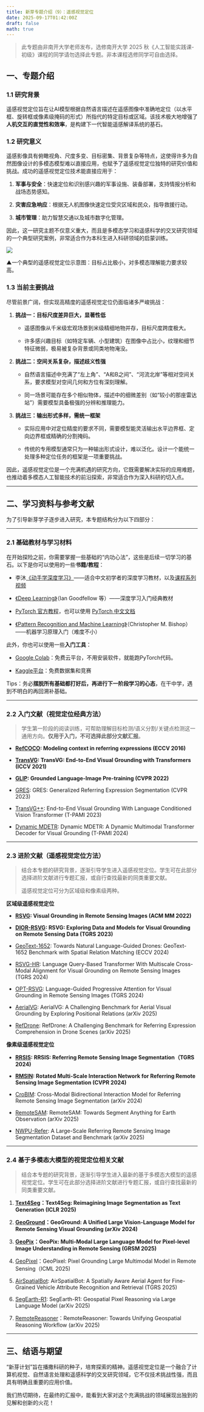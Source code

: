 ```yaml
---
title: 新芽专题介绍（9）：遥感视觉定位
date: 2025-09-17T01:42:00Z
draft: false
math: true
---
```


> 此专题由非南开大学老师发布，选修南开大学 2025 秋《人工智能实践课-初级》课程的同学请勿选择此专题。非本课程选修同学可自由选择。

## 一、专题介绍

### 1.1  研究背景

遥感视觉定位旨在让AI模型根据自然语言描述在遥感图像中准确地定位（以水平框、旋转框或像素级掩码的形式）所指代的特定目标或区域。该技术极大地增强了**人机交互的直觉性和效率**，是构建下一代智能遥感解译系统的基石。

### 1.2  研究意义

遥感影像具有俯瞰视角、尺度多变、目标密集、背景复杂等特点，这使得许多为自然图像设计的多模态模型难以直接应用，也赋予了遥感视觉定位独特的研究价值和挑战。成功的遥感视觉定位技术能直接应用于：

1. **军事与安全**：快速定位和识别感兴趣的军事设施、装备部署，支持情报分析和战场态势感知。

2. **灾害应急响应**：根据无人机图像快速定位受灾区域和民众，指导救援行动。

3. **城市管理**：助力智慧交通以及城市数字化管理。

因此，这一研究主题不仅意义重大，而且是多模态学习和遥感科学的交叉研究领域的一个典型研究案例，非常适合作为本科生进入科研领域的启蒙训练。

![](https://imgtu.com/uploads/q5qc9i8r/file_4a47a0.png)

▲一个典型的遥感视觉定位示意图：目标占比极小，对多模态理解能力要求较高。

### 1.3  当前主要挑战

尽管前景广阔，但实现高精度的遥感视觉定位仍面临诸多严峻挑战：

1. **挑战一：目标尺度差异巨大，显著性低**

   * 遥感图像从千米级宏观场景到米级精细地物并存，目标尺度跨度极大。

   * 许多感兴趣目标（如特定车辆、小型建筑）在图像中占比小，纹理和细节特征微弱，极易被复杂背景或同类地物淹没。

2. **挑战二：空间关系复杂，描述歧义性强**

   * 自然语言描述中充满了“左上角”、“A和B之间”、“河流北岸”等相对空间关系，要求模型对空间几何和方位有深刻理解。

   * 同一场景可能存在多个相似物体，描述中的细微差别（如“较小的那座雷达站”）需要模型具备极强的分辨和推理能力。

3. **挑战三：输出形式多样，需统一框架**

   * 实际应用中对定位精度的要求不同，需要模型能灵活输出水平边界框、定向边界框或精确的分割掩码。

   * 传统的专用模型通常只为一种输出形式设计，难以泛化。设计一个能统一处理多种定位任务的框架是一项重要挑战。

因此，遥感视觉定位是一个充满机遇的研究方向，它既需要解决实际的应用难题，也推动着多模态人工智能技术的前沿探索，非常适合作为深入科研的切入点。

***

## 二、学习资料与参考文献

为了引导新芽学子逐步进入研究，本专题结构分为以下四部分：

***

### 2.1  基础教材与学习材料

在开始探险之前，你需要掌握一些基础的“内功心法”，这些是后续一切学习的基石。以下是你可以使用的一些**书籍/教程**：

* 李沐[《动手学深度学习》](https://zh.d2l.ai/)——适合中文初学者的深度学习教材，以及[课程系列视频](https://space.bilibili.com/1567748478/lists/358497?type=series)

* [《Deep Learning》](https://www.deeplearningbook.org/)（Ian Goodfellow 等）——深度学习入门经典教材

* [PyTorch 官方教程](https://pytorch.org/tutorials)，也可以使用 [PyTorch 中文文档](https://pytorch-cn.readthedocs.io/zh/latest/)

* [《Pattern Recognition and Machine Learning》](https://www.microsoft.com/en-us/research/wp-content/uploads/2006/01/Bishop-Pattern-Recognition-and-Machine-Learning-2006.pdf)（Christopher M. Bishop）——机器学习原理入门（难度不小）

此外，你也可以使用一些**入门工具**：

* [Google Colab](https://colab.research.google.com/)：免费云平台，不用安装软件，就能跑PyTorch代码。

* [Kaggle平台](https://www.kaggle.com/)：免费数据集和竞赛

Tips：务必**摆脱所有基础都打好后，再进行下一阶段学习的心态**，在干中学，遇到不明白的再回溯补基础。

***

### 2.2  入门文献（视觉定位经典方法）

> 学生第一阶段的阅读训练，可帮助理解目标检测/语义分割/关键点检测这一通用方向。**仅用于入门，不可选择此部分文献汇报**。

* **[RefCOCO](https://arxiv.org/pdf/1608.00272): Modeling context in referring expressions (ECCV 2016)**

* **[TransVG](https://arxiv.org/pdf/2104.08541): TransVG: End-to-End Visual Grounding with Transformers (ICCV 2021)**

* **[GLIP](https://arxiv.org/pdf/2112.03857): Grounded Language-Image Pre-training (CVPR 2022)**

* [GRES](https://arxiv.org/pdf/2306.00968): GRES: Generalized Referring Expression Segmentation (CVPR 2023)

* [TransVG++](https://arxiv.org/pdf/2206.06619): End-to-End Visual Grounding With Language Conditioned Vision Transformer (T-PAMI 2023)

* [Dynamic MDETR](https://arxiv.org/pdf/2209.13959): Dynamic MDETR: A Dynamic Multimodal Transformer Decoder for Visual Grounding (T-PAMI 2024)

***

### 2.3  进阶文献（遥感视觉定位方法）

> 结合本专题的研究背景，逐渐引导学生进入遥感视觉定位。学生可在此部分选择进阶文献进行专题汇报，或自行查找最新的同类重要文献。
>
> 遥感视觉定位可分为区域级和像素级两种。

**区域级遥感视觉定位**

* **[RSVG](https://dl.acm.org/doi/abs/10.1145/3503161.3548316): Visual Grounding in Remote Sensing Images (ACM MM 2022)**

* **[DIOR-RSVG](https://arxiv.org/pdf/2210.12634): RSVG: Exploring Data and Models for Visual Grounding on Remote Sensing Data (TGRS 2023)**

* [GeoText-1652](https://arxiv.org/pdf/2311.12751): Towards Natural Language-Guided Drones: GeoText-1652 Benchmark with Spatial Relation Matching (ECCV 2024)

* [RSVG-HR](https://ieeexplore.ieee.org/abstract/document/10542207): Language Query-Based Transformer With Multiscale Cross-Modal Alignment for Visual Grounding on Remote Sensing Images (TGRS 2024)

* [OPT-RSVG](https://ieeexplore.ieee.org/abstract/document/10584552): Language-Guided Progressive Attention for Visual Grounding in Remote Sensing Images (TGRS 2024)

* [AerialVG](https://arxiv.org/pdf/2504.07836): AerialVG: A Challenging Benchmark for Aerial Visual Grounding by Exploring Positional Relations (arXiv 2025)

* [RefDrone](https://arxiv.org/pdf/2502.00392): RefDrone: A Challenging Benchmark for Referring Expression Comprehension in Drone Scenes (arXiv 2025)

**像素级遥感视觉定位**

* **[RRSIS](https://ieeexplore.ieee.org/abstract/document/10458079): RRSIS: Referring Remote Sensing Image Segmentation（TGRS 2024)**

* **[RMSIN](https://arxiv.org/abs/2312.12470): Rotated Multi-Scale Interaction Network for Referring Remote Sensing Image Segmentation (CVPR 2024)**

* [CroBIM](https://arxiv.org/pdf/2410.08613): Cross-Modal Bidirectional Interaction Model for Referring Remote Sensing Image Segmentation (arXiv 2024)

* [RemoteSAM](https://arxiv.org/pdf/2505.18022): RemoteSAM: Towards Segment Anything for Earth Observation (arXiv 2025)

* [NWPU-Refer](https://arxiv.org/abs/2506.03583): A Large-Scale Referring Remote Sensing Image Segmentation Dataset and Benchmark (arXiv 2025)

***

### 2.4  基于多模态大模型的视觉定位相关文献

> 结合本专题的研究背景，逐渐引导学生进入最新的基于多模态大模型的遥感视觉定位。学生可在此部分选择进阶文献进行专题汇报，或自行查找最新的同类重要文献。

1. **[Text4Seg](https://arxiv.org/abs/2410.09855)：Text4Seg: Reimagining Image Segmentation as Text Generation (ICLR 2025)**

2. **[GeoGround](https://arxiv.org/pdf/2411.11904)：GeoGround: A Unified Large Vision-Language Model for Remote Sensing Visual Grounding (arXiv 2024)**

3. **[GeoPix](https://arxiv.org/pdf/2501.06828)：GeoPix: Multi-Modal Large Language Model for Pixel-level Image Understanding in Remote Sensing (GRSM 2025)**

4. [GeoPixel](https://arxiv.org/pdf/2501.13925)：GeoPixel: Pixel Grounding Large Multimodal Model in Remote Sensing（ICML 2025)

5. [AirSpatialBot](https://ieeexplore.ieee.org/document/11006099): AirSpatialBot: A Spatially Aware Aerial Agent for Fine-Grained Vehicle Attribute Recognition and Retrieval (TGRS 2025)

6. [SegEarth-R1](https://arxiv.org/abs/2504.09644): SegEarth-R1: Geospatial Pixel Reasoning via Large Language Model (arXiv 2025)

7. [RemoteReasoner](https://arxiv.org/pdf/2507.19280)：RemoteReasoner: Towards Unifying Geospatial Reasoning Workflow (arXiv 2025)

***

## 三、结语与期望

“新芽计划”旨在播撒科研的种子，培育探索的精神。遥感视觉定位是一个融合了计算机视觉、自然语言处理和遥感科学的交叉研究领域，它不仅技术挑战性强，而且具有明确且重要的应用价值。

我们热切期待，在最终的汇报中，能看到大家对这个充满挑战的领域展现出独到的见解和创新的火花！
